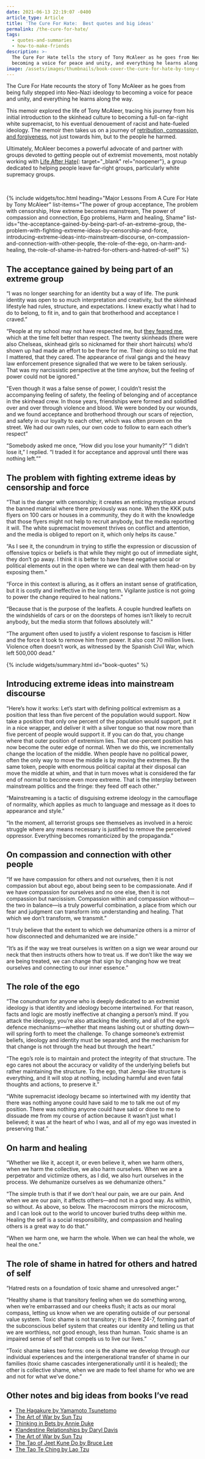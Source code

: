 ```yaml
---
date: 2021-06-13 22:19:07 -0400
article_type: Article
title: 'The Cure For Hate:  Best quotes and big ideas'
permalink: /the-cure-for-hate/
tags:
  - quotes-and-summaries
  - how-to-make-friends
description: >-
  The Cure For Hate tells the story of Tony McAleer as he goes from Neo-Nazi to
  becoming a voice for peace and unity, and everything he learns along the way.
image: /assets/images/thumbnails/book-cover-the-cure-for-hate-by-tony-mcaleer.jpeg
---
```

The Cure For Hate recounts the story of Tony McAleer as he goes from being fully stepped into Neo-Nazi ideology to becoming a voice for peace and unity, and everything he learns along the way.&nbsp;

This memoir explored the life of Tony McAleer, tracing his journey from his initial introduction to the skinhead culture to becoming a full-on far-right white supremacist, to his eventual denouement of racist and hate-fueled ideology. The memoir then takes us on a journey of [retribution, compassion, and forgiveness](/Ed-latimore-forgiveness-quotes/), not just towards him, but to the people he harmed.

Ultimately, McAleer becomes a powerful advocate of and partner with groups devoted to getting people out of extremist movements, most notably working with [Life After Hate](https://en.wikipedia.org/wiki/Life_After_Hate){: target="_blank" rel="noopener"}, a group dedicated to helping people leave far-right groups, particularly white supremacy groups.

​​​​​​

{% include widgets/toc.html heading="Major Lessons From A Cure For Hate by Tony McAleer" list-items="The power of group acceptance, The problem with censorship, How extreme becomes mainstream, The power of compassion and connection, Ego problems, Harm and healing, Shame" list-ids="the-acceptance-gained-by-being-part-of-an-extreme-group, the-problem-with-fighting-extreme-ideas-by-censorship-and-force, introducing-extreme-ideas-into-mainstream-discourse, on-compassion-and-connection-with-other-people, the-role-of-the-ego, on-harm-and-healing, the-role-of-shame-in-hatred-for-others-and-hatred-of-self" %}

## The acceptance gained by being part of an extreme group

“I was no longer searching for an identity but a way of life. The punk identity was open to so much interpretation and creativity, but the skinhead lifestyle had rules, structure, and expectations. I knew exactly what I had to do to belong, to fit in, and to gain that brotherhood and acceptance I craved.”

“People at my school may not have respected me, but [they feared me](/how-to-overcome-fear/), which at the time felt better than respect. The twenty skinheads (there were also Chelseas, skinhead girls so nicknamed for their short haircuts) who’d shown up had made an effort to be there for me. Their doing so told me that I mattered, that they cared. The appearance of rival gangs and the heavy law enforcement presence signalled that we were to be taken seriously. That was my narcissistic perspective at the time anyhow, but the feeling of power could not be ignored.”

"Even though it was a false sense of power, I couldn’t resist the accompanying feeling of safety, the feeling of belonging and of acceptance in the skinhead crew. In those years, friendships were formed and solidified over and over through violence and blood. We were bonded by our wounds, and we found acceptance and brotherhood through our scars of rejection, and safety in our loyalty to each other, which was often proven on the street. We had our own rules, our own code to follow to earn each other’s respect”

“Somebody asked me once, “How did you lose your humanity?” “I didn’t lose it,” I replied. “I traded it for acceptance and approval until there was nothing left.””

## The problem with fighting extreme ideas by censorship and force

“That is the danger with censorship; it creates an enticing mystique around the banned material where there previously was none. When the KKK puts flyers on 100 cars or houses in a community, they do it with the knowledge that those flyers might not help to recruit anybody, but the media reporting it will. The white supremacist movement thrives on conflict and attention, and the media is obliged to report on it, which only helps its cause.”

“As I see it, the conundrum in trying to stifle the expression or discussion of offensive topics or beliefs is that while they might go out of immediate sight, they don’t go away. I think it is better to have these negative social or political elements out in the open where we can deal with them head-on by exposing them.”

“Force in this context is alluring, as it offers an instant sense of gratification, but it is costly and ineffective in the long term. Vigilante justice is not going to power the change required to heal nations.”

“Because that is the purpose of the leaflets. A couple hundred leaflets on the windshields of cars or on the doorsteps of homes isn’t likely to recruit anybody, but the media storm that follows absolutely will.”

“The argument often used to justify a violent response to fascism is Hitler and the force it took to remove him from power. It also cost 70 million lives. Violence often doesn’t work, as witnessed by the Spanish Civil War, which left 500,000 dead.”

{% include widgets/summary.html id="book-quotes" %}

## Introducing extreme ideas into mainstream discourse

“Here’s how it works: Let’s start with defining political extremism as a position that less than five percent of the population would support. Now take a position that only one percent of the population would support, put it in a nice wrapper, and deliver it with a silver tongue so that now more than five percent of people would support it. If you can do that, you change where that outer position of extremism lies. That one-percent position has now become the outer edge of normal. When we do this, we incrementally change the location of the middle. When people have no political power, often the only way to move the middle is by moving the extremes. By the same token, people with enormous political capital at their disposal can move the middle at whim, and that in turn moves what is considered the far end of normal to become even more extreme. That is the interplay between mainstream politics and the fringe: they feed off each other.”

“Mainstreaming is a tactic of disguising extreme ideology in the camouflage of normality, which applies as much to language and message as it does to appearance and style.”

“In the moment, all terrorist groups see themselves as involved in a heroic struggle where any means necessary is justified to remove the perceived oppressor. Everything becomes romanticized by the propaganda.”

## On compassion and connection with other people

“If we have compassion for others and not ourselves, then it is not compassion but about ego, about being seen to be compassionate. And if we have compassion for ourselves and no one else, then it is not compassion but narcissism. Compassion within and compassion without—the two in balance—is a truly powerful combination, a place from which our fear and judgment can transform into understanding and healing. That which we don’t transform, we transmit.”

“I truly believe that the extent to which we dehumanize others is a mirror of how disconnected and dehumanized we are inside.”

“It’s as if the way we treat ourselves is written on a sign we wear around our neck that then instructs others how to treat us. If we don’t like the way we are being treated, we can change that sign by changing how we treat ourselves and connecting to our inner essence.”

## The role of the ego

“The conundrum for anyone who is deeply dedicated to an extremist ideology is that identity and ideology become intertwined. For that reason, facts and logic are mostly ineffective at changing a person’s mind. If you attack the ideology, you’re also attacking the identity, and all of the ego’s defence mechanisms—whether that means lashing out or shutting down—will spring forth to meet the challenge. To change someone’s extremist beliefs, ideology and identity must be separated, and the mechanism for that change is not through the head but through the heart.”

“The ego’s role is to maintain and protect the integrity of that structure. The ego cares not about the accuracy or validity of the underlying beliefs but rather maintaining the structure. To the ego, that Jenga-like structure is everything, and it will stop at nothing, including harmful and even fatal thoughts and actions, to preserve it.”

“White supremacist ideology became so intertwined with my identity that there was nothing anyone could have said to me to talk me out of my position. There was nothing anyone could have said or done to me to dissuade me from my course of action because it wasn’t just what I believed; it was at the heart of who I was, and all of my ego was invested in preserving that.”

## On harm and healing

“Whether we like it, accept it, or even believe it, when we harm others, when we harm the collective, we also harm ourselves. When we are a perpetrator and victimize others, as I did, we also hurt ourselves in the process. We dehumanize ourselves as we dehumanize others.”

“The simple truth is that if we don’t heal our pain, we are our pain. And when we are our pain, it affects others—and not in a good way. As within, so without. As above, so below. The macrocosm mirrors the microcosm, and I can look out to the world to uncover buried truths deep within me. Healing the self is a social responsibility, and compassion and healing others is a great way to do that.”

“When we harm one, we harm the whole. When we can heal the whole, we heal the one.”

## The role of shame in hatred for others and hatred of self

“Hatred rests on a foundation of toxic shame and unresolved anger.”

“Healthy shame is that transitory feeling when we do something wrong, when we’re embarrassed and our cheeks flush; it acts as our moral compass, letting us know when we are operating outside of our personal value system. Toxic shame is not transitory; it is there 24-7, forming part of the subconscious belief system that creates our identity and telling us that we are worthless, not good enough, less than human. Toxic shame is an impaired sense of self that compels us to live our lives.”

“Toxic shame takes two forms: one is the shame we develop through our individual experiences and the intergenerational transfer of shame in our families (toxic shame cascades intergenerationally until it is healed); the other is collective shame, when we are made to feel shame for who we are and not for what we’ve done.”

## **Other notes and big ideas from books I’ve read**

* [The Hagakure by Yamamoto Tsunetomo](/hagakure-quotes/)
* [The Art of War by Sun Tzu](/art-of-war-quotes-and-summary/)
* [Thinking in Bets by Annie Duke](/annie-duke-thinking-in-bets-quotes/)
* [Klandestine Relationships by Daryl Davis](/daryl-davis-book/)
* [The Art of War by Sun Tzu](/art-of-war-quotes-and-summary/)
* [The Tao of Jeet Kune Do by Bruce Lee](/tao-of-jeet-kune-do-quotes/)
* [The Tao Te Ching by Lao Tzu](/tao-te-ching-quotes/)

&nbsp;
